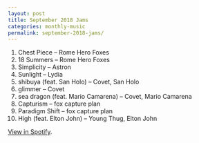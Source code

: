```yaml
---
layout: post
title: September 2018 Jams
categories: monthly-music
permalink: september-2018-jams/
---
```


1. Chest Piece – Rome Hero Foxes
2. 18 Summers – Rome Hero Foxes
3. Simplicity – Astron
4. Sunlight – Lydia
5. shibuya (feat. San Holo) – Covet, San Holo
6. glimmer – Covet
7. sea dragon (feat. Mario Camarena) – Covet, Mario Camarena
8. Capturism – fox capture plan
9. Paradigm Shift – fox capture plan
10. High (feat. Elton John) – Young Thug, Elton John

[View in Spotify][spotify].  

[spotify]: https://open.spotify.com/user/fred.hohman/playlist/1NxynxXzKZrGS8R0usn6mz?si=CLMv4lsARsujArm18jAgVA